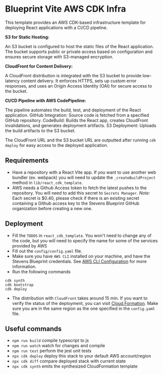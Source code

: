 # Blueprint Vite AWS CDK Infra

This template provides an AWS CDK-based infrastructure template for deploying React applications with a CI/CD pipeline.

**S3 for Static Hosting:**

An S3 bucket is configured to host the static files of the React application.
The bucket supports public or private access based on configuration and ensures secure storage with S3-managed encryption.

**CloudFront for Content Delivery:**

A CloudFront distribution is integrated with the S3 bucket to provide low-latency content delivery.
It enforces HTTPS, sets up custom error responses, and uses an Origin Access Identity (OAI) for secure access to the bucket.

**CI/CD Pipeline with AWS CodePipeline:**

The pipeline automates the build, test, and deployment of the React application.
GitHub Integration: Source code is fetched from a specified GitHub repository.
CodeBuild: Builds the React app, creates CloudFront invalidations, and generates deployment artifacts.
S3 Deployment: Uploads the build artifacts to the S3 bucket.

The CloudFront URL and the S3 bucket URL are outputted after running `cdk deploy` for easy access to the deployed application.



## Requirements
- Have a repository with a React Vite app. If you want to use another web bundler (ex. webpack)
you will need to update the `_createBuildProject` method in `lib/react_cdk_template`.
- AWS needs a Github Access token to fetch the latest pushes to the repository. You will need to add this secret to
`Secrets Manager`. *Note:* Each secret is $0.40, please check if there is an existing secret containing a Github access key
to the Stevens Blueprint GitHub organization before creating a new one.

## Deployment
- Fill the `TODOS` in `react_cdk_template`. You won't need to change any of the code, but you will need to specify the name for some 
of the services provided by AWS
- Fill out the `config/config.yaml` file.
- Make sure you have `AWS CLI` installed on your machine, and have the Stevens Blueprint credentials. See [AWS CLI Configuration](https://docs.aws.amazon.com/cli/latest/reference/configure/) for more information.
- Run the following commands
```
cdk synth
cdk bootstrap
cdk deploy
```
- The distribution with `CloudFront` takes around 15 min. If you want to verify the status of the deployment, you can visit [Cloud Formation](https://us-east-1.console.aws.amazon.com/cloudformation/). Make sure you are in the same region as the one specified in the `config.yaml` file. 

## Useful commands

* `npm run build`   compile typescript to js
* `npm run watch`   watch for changes and compile
* `npm run test`    perform the jest unit tests
* `npx cdk deploy`  deploy this stack to your default AWS account/region
* `npx cdk diff`    compare deployed stack with current state
* `npx cdk synth`   emits the synthesized CloudFormation template
